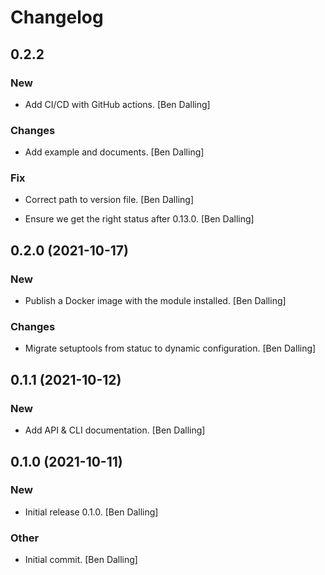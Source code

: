 # Changelog


## 0.2.2

### New

* Add CI/CD with GitHub actions. [Ben Dalling]

### Changes

* Add example and documents. [Ben Dalling]

### Fix

* Correct path to version file. [Ben Dalling]

* Ensure we get the right status after 0.13.0. [Ben Dalling]


## 0.2.0 (2021-10-17)

### New

* Publish a Docker image with the module installed. [Ben Dalling]

### Changes

* Migrate setuptools from statuc to dynamic configuration. [Ben Dalling]


## 0.1.1 (2021-10-12)

### New

* Add API & CLI documentation. [Ben Dalling]


## 0.1.0 (2021-10-11)

### New

* Initial release 0.1.0. [Ben Dalling]

### Other

* Initial commit. [Ben Dalling]


